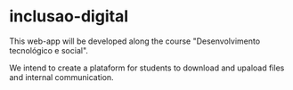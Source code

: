 inclusao-digital
================
This web-app will be developed along the course "Desenvolvimento tecnológico e social".

We intend to create a plataform for students to download and upaload files and internal communication.
